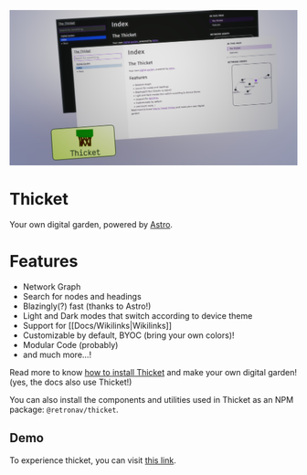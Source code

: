 ![Screenshot of Thicket](https://github.com/retronav/thicket/raw/main/public/screenshot.png)

# Thicket

Your own digital garden, powered by [Astro](https://astro.build).

# Features

- Network Graph
- Search for nodes and headings
- Blazingly(?) fast (thanks to Astro!)
- Light and Dark modes that switch according to device theme
- Support for [[Docs/Wikilinks|Wikilinks]]
- Customizable by default, BYOC (bring your own colors)!
- Modular Code (probably)
- and much more...!

Read more to know
[how to install Thicket](https://thicket.retronav.vercel.app/Docs/Installation)
and make your own digital garden! (yes, the docs also use Thicket!)

You can also install the components and utilities used in Thicket as an NPM
package: `@retronav/thicket`.

## Demo

To experience thicket, you can visit [this link](https://thicket.retronav.vercel.app/).
